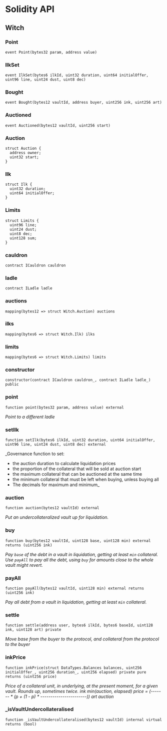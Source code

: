 # Solidity API

## Witch

### Point

```solidity
event Point(bytes32 param, address value)
```

### IlkSet

```solidity
event IlkSet(bytes6 ilkId, uint32 duration, uint64 initialOffer, uint96 line, uint24 dust, uint8 dec)
```

### Bought

```solidity
event Bought(bytes12 vaultId, address buyer, uint256 ink, uint256 art)
```

### Auctioned

```solidity
event Auctioned(bytes12 vaultId, uint256 start)
```

### Auction

```solidity
struct Auction {
  address owner;
  uint32 start;
}
```

### Ilk

```solidity
struct Ilk {
  uint32 duration;
  uint64 initialOffer;
}
```

### Limits

```solidity
struct Limits {
  uint96 line;
  uint24 dust;
  uint8 dec;
  uint128 sum;
}
```

### cauldron

```solidity
contract ICauldron cauldron
```

### ladle

```solidity
contract ILadle ladle
```

### auctions

```solidity
mapping(bytes12 => struct Witch.Auction) auctions
```

### ilks

```solidity
mapping(bytes6 => struct Witch.Ilk) ilks
```

### limits

```solidity
mapping(bytes6 => struct Witch.Limits) limits
```

### constructor

```solidity
constructor(contract ICauldron cauldron_, contract ILadle ladle_) public
```

### point

```solidity
function point(bytes32 param, address value) external
```

_Point to a different ladle_

### setIlk

```solidity
function setIlk(bytes6 ilkId, uint32 duration, uint64 initialOffer, uint96 line, uint24 dust, uint8 dec) external
```

_Governance function to set:
 - the auction duration to calculate liquidation prices
 - the proportion of the collateral that will be sold at auction start
 - the maximum collateral that can be auctioned at the same time
 - the minimum collateral that must be left when buying, unless buying all
 - The decimals for maximum and minimum_

### auction

```solidity
function auction(bytes12 vaultId) external
```

_Put an undercollateralized vault up for liquidation._

### buy

```solidity
function buy(bytes12 vaultId, uint128 base, uint128 min) external returns (uint256 ink)
```

_Pay `base` of the debt in a vault in liquidation, getting at least `min` collateral.
Use `payAll` to pay all the debt, using `buy` for amounts close to the whole vault might revert._

### payAll

```solidity
function payAll(bytes12 vaultId, uint128 min) external returns (uint256 ink)
```

_Pay all debt from a vault in liquidation, getting at least `min` collateral._

### settle

```solidity
function settle(address user, bytes6 ilkId, bytes6 baseId, uint128 ink, uint128 art) private
```

_Move base from the buyer to the protocol, and collateral from the protocol to the buyer_

### inkPrice

```solidity
function inkPrice(struct DataTypes.Balances balances, uint256 initialOffer_, uint256 duration_, uint256 elapsed) private pure returns (uint256 price)
```

_Price of a collateral unit, in underlying, at the present moment, for a given vault. Rounds up, sometimes twice.
           ink                     min(auction, elapsed)
price = (------- * (p + (1 - p) * -----------------------))
           art                          auction_

### _isVaultUndercollateralised

```solidity
function _isVaultUndercollateralised(bytes12 vaultId) internal virtual returns (bool)
```

